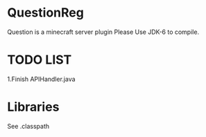 # QuestionReg
Question is a minecraft server plugin
Please Use JDK-6 to compile.

TODO LIST
=========
1.Finish APIHandler.java

Libraries
=========
See .classpath